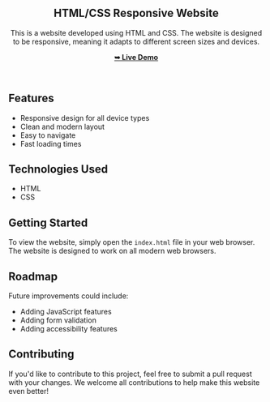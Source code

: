 <div align="center">
    
  <h2 align="center">HTML/CSS Responsive Website</h2>

  This is a website developed using HTML and CSS. The website is designed to be responsive, meaning it adapts to different screen sizes and devices.

  <a href="https://omar-alabyadh.github.io/Portfolio/"><strong>➥ Live Demo</strong></a>

</div>

<br />

## Features

- Responsive design for all device types
- Clean and modern layout
- Easy to navigate
- Fast loading times

## Technologies Used

- HTML
- CSS

## Getting Started

To view the website, simply open the `index.html` file in your web browser. The website is designed to work on all modern web browsers.

## Roadmap

Future improvements could include:

- Adding JavaScript features
- Adding form validation
- Adding accessibility features

## Contributing

If you'd like to contribute to this project, feel free to submit a pull request with your changes. We welcome all contributions to help make this website even better!
